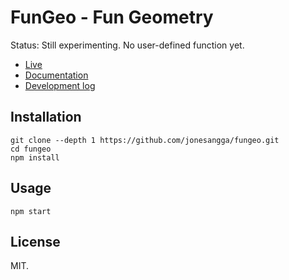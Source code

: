 # FunGeo - Fun Geometry

Status: Still experimenting. No user-defined function yet.

- [Live](https://jonesangga.github.io/fungeo/)
- [Documentation](https://jonesangga.github.io/fungeo-doc/)
- [Development log](log.md)

## Installation

```
git clone --depth 1 https://github.com/jonesangga/fungeo.git
cd fungeo
npm install
```

## Usage

```
npm start
```

## License

MIT.
